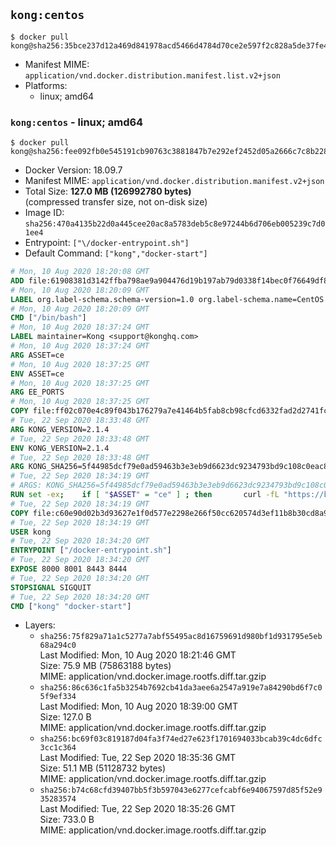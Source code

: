 ## `kong:centos`

```console
$ docker pull kong@sha256:35bce237d12a469d841978acd5466d4784d70ce2e597f2c828a5de37fe495b2e
```

-	Manifest MIME: `application/vnd.docker.distribution.manifest.list.v2+json`
-	Platforms:
	-	linux; amd64

### `kong:centos` - linux; amd64

```console
$ docker pull kong@sha256:fee092fb0e545191cb90763c3881847b7e292ef2452d05a2666c7c8b2289f200
```

-	Docker Version: 18.09.7
-	Manifest MIME: `application/vnd.docker.distribution.manifest.v2+json`
-	Total Size: **127.0 MB (126992780 bytes)**  
	(compressed transfer size, not on-disk size)
-	Image ID: `sha256:470a4135b22d0a445cee20ac8a5783deb5c8e97244b6d706eb005239c7d01ee4`
-	Entrypoint: `["\/docker-entrypoint.sh"]`
-	Default Command: `["kong","docker-start"]`

```dockerfile
# Mon, 10 Aug 2020 18:20:08 GMT
ADD file:61908381d3142ffba798ae9a904476d19b197ab79d0338f14bec0f76649df8d4 in / 
# Mon, 10 Aug 2020 18:20:09 GMT
LABEL org.label-schema.schema-version=1.0 org.label-schema.name=CentOS Base Image org.label-schema.vendor=CentOS org.label-schema.license=GPLv2 org.label-schema.build-date=20200809 org.opencontainers.image.title=CentOS Base Image org.opencontainers.image.vendor=CentOS org.opencontainers.image.licenses=GPL-2.0-only org.opencontainers.image.created=2020-08-09 00:00:00+01:00
# Mon, 10 Aug 2020 18:20:09 GMT
CMD ["/bin/bash"]
# Mon, 10 Aug 2020 18:37:24 GMT
LABEL maintainer=Kong <support@konghq.com>
# Mon, 10 Aug 2020 18:37:24 GMT
ARG ASSET=ce
# Mon, 10 Aug 2020 18:37:25 GMT
ENV ASSET=ce
# Mon, 10 Aug 2020 18:37:25 GMT
ARG EE_PORTS
# Mon, 10 Aug 2020 18:37:25 GMT
COPY file:ff02c070e4c89f043b176279a7e41464b5fab8cb98cfcd6332fad2d2741fc41d in /tmp/kong.rpm 
# Tue, 22 Sep 2020 18:33:48 GMT
ARG KONG_VERSION=2.1.4
# Tue, 22 Sep 2020 18:33:48 GMT
ENV KONG_VERSION=2.1.4
# Tue, 22 Sep 2020 18:33:48 GMT
ARG KONG_SHA256=5f44985dcf79e0ad59463b3e3eb9d6623dc9234793bd9c108c0eac8d65b62ab0
# Tue, 22 Sep 2020 18:34:19 GMT
# ARGS: KONG_SHA256=5f44985dcf79e0ad59463b3e3eb9d6623dc9234793bd9c108c0eac8d65b62ab0
RUN set -ex; 	if [ "$ASSET" = "ce" ] ; then 		curl -fL "https://bintray.com/kong/kong-rpm/download_file?file_path=centos/7/kong-$KONG_VERSION.el7.amd64.rpm" -o /tmp/kong.rpm 		&& echo "$KONG_SHA256  /tmp/kong.rpm" | sha256sum -c -; 	fi; 	yum install -y -q unzip shadow-utils git 	&& yum clean all -q 	&& rm -fr /var/cache/yum/* /tmp/yum_save*.yumtx /root/.pki 	&& useradd kong 	&& mkdir -p "/usr/local/kong" 	&& yum --nogpgcheck localinstall -y /tmp/kong.rpm 	&& yum clean all 	&& rm /tmp/kong.rpm 	&& chown -R kong:0 /usr/local/kong 	&& chown kong:0 /usr/local/bin/kong 	&& chmod -R g=u /usr/local/kong &&   if [ "$ASSET" = "ce" ] ; then     kong version ;   fi;
# Tue, 22 Sep 2020 18:34:19 GMT
COPY file:c60e90d02b3d93627e1f0d577e2298e266f50cc620574d3ef11b8b30cd8a906c in /docker-entrypoint.sh 
# Tue, 22 Sep 2020 18:34:19 GMT
USER kong
# Tue, 22 Sep 2020 18:34:20 GMT
ENTRYPOINT ["/docker-entrypoint.sh"]
# Tue, 22 Sep 2020 18:34:20 GMT
EXPOSE 8000 8001 8443 8444
# Tue, 22 Sep 2020 18:34:20 GMT
STOPSIGNAL SIGQUIT
# Tue, 22 Sep 2020 18:34:20 GMT
CMD ["kong" "docker-start"]
```

-	Layers:
	-	`sha256:75f829a71a1c5277a7abf55495ac8d16759691d980bf1d931795e5eb68a294c0`  
		Last Modified: Mon, 10 Aug 2020 18:21:46 GMT  
		Size: 75.9 MB (75863188 bytes)  
		MIME: application/vnd.docker.image.rootfs.diff.tar.gzip
	-	`sha256:86c636c1fa5b3254b7692cb41da3aee6a2547a919e7a84290bd6f7c05f9ef334`  
		Last Modified: Mon, 10 Aug 2020 18:39:00 GMT  
		Size: 127.0 B  
		MIME: application/vnd.docker.image.rootfs.diff.tar.gzip
	-	`sha256:bc69f03c819187d04fa3f74ed27e623f1701694033bcab39c4dc6dfc3cc1c364`  
		Last Modified: Tue, 22 Sep 2020 18:35:36 GMT  
		Size: 51.1 MB (51128732 bytes)  
		MIME: application/vnd.docker.image.rootfs.diff.tar.gzip
	-	`sha256:b74c68cfd39407bb5f3b597043e6277cefcabf6e94067597d85f52e935283574`  
		Last Modified: Tue, 22 Sep 2020 18:35:26 GMT  
		Size: 733.0 B  
		MIME: application/vnd.docker.image.rootfs.diff.tar.gzip
